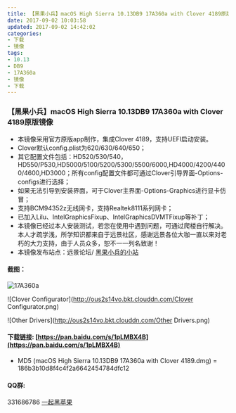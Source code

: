 ```yaml
---
title: 【黑果小兵】macOS High Sierra 10.13DB9 17A360a with Clover 4189原版镜像
date: 2017-09-02 10:03:58
updated: 2017-09-02 14:42:02
categories:
- 下载
- 镜像
tags:
- 10.13
- DB9
- 17A360a
- 镜像
- 下载
---
```

### 【黑果小兵】macOS High Sierra 10.13DB9 17A360a with Clover 4189原版镜像

*	本镜像采用官方原版app制作，集成Clover 4189，支持UEFI启动安装。
*	Clover默认config.plist为620/630/640/650；
* 	其它配置文件包括：HD520/530/540，HD550/P530,HD5000/5100/5200/5300/5500/6000,HD4000/4200/4400/4600,HD3000；所有config配置文件都可通过Clover引导界面-Options-configs进行选择；
*  如果无法引导到安装界面，可于Clover主界面-Options-Graphics进行显卡仿冒；
*	支持BCM94352z无线网卡，支持Realtek8111系列网卡；
*	已加入Lilu、IntelGraphicsFixup、IntelGraphicsDVMTFixup等补丁；
*	本镜像已经过本人安装测试，若您在使用中遇到问题，可通过爬楼自行解决。本人才疏学浅，所学知识都来自于远景社区，感谢远景各位大咖一直以来对老朽的大力支持，由于人员众多，恕不一一列名致谢！
*	本镜像发布站点：远景论坛/ [黑果小兵的小站](https://blog.daliansky.net)

#### 截图：
![17A360a](http://ous2s14vo.bkt.clouddn.com/17A360a.png)

![Clover Configurator](http://ous2s14vo.bkt.clouddn.com/Clover Configurator.png)

![Other Drivers](http://ous2s14vo.bkt.clouddn.com/Other Drivers.png)

	
#### 下载链接: [https://pan.baidu.com/s/1pLMBX4B](https://pan.baidu.com/s/1pLMBX4B)

* MD5 (macOS High Sierra 10.13DB9 17A360a with Clover 4189.dmg) = 186b3b10d8f4c4f2a6642454784dfc12
	
#### QQ群:
331686786 [一起黑苹果](http://shang.qq.com/wpa/qunwpa?idkey=db511a29e856f37cbb871108ffa77a6e79dde47e491b8f2c8d8fe4d3c310de91)




